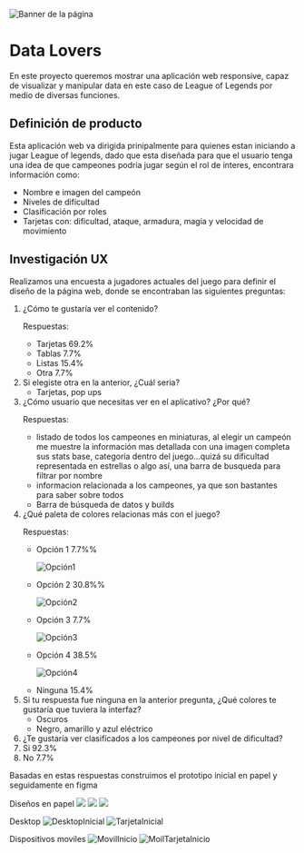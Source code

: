 ![Banner de la página](src/BannerPagina.png)

# Data Lovers

En este proyecto queremos mostrar una aplicación web responsive, capaz de visualizar y manipular data en este caso de League of Legends por medio de diversas funciones. 

## Definición de producto

Esta aplicación web va dirigida prinipalmente para quienes estan iniciando a jugar League of legends, dado que esta diseñada para que el usuario tenga una idea de que campeones podria jugar según el rol de interes, encontrara información como:

<ul>
<li>Nombre e imagen del campeón</li>
<li>Niveles de dificultad</li>
<li>Clasificación por roles</li>
<li>Tarjetas con: dificultad, ataque, armadura, magia y velocidad de movimiento</li>
</ul>

## Investigación UX

Realizamos una encuesta a jugadores actuales del juego para definir el diseño de la página web, donde se encontraban las siguientes preguntas:
<ol>
<li>¿Cómo te gustaría ver el contenido?      

Respuestas:
<ul>
<li> Tarjetas  69.2%</li>
<li> Tablas    7.7%</li>
<li> Listas    15.4%</li>
<li> Otra      7.7%</li>
</ul>
</li>
<li>Si elegiste otra en la anterior, ¿Cuál seria? 
<ul>
<li> Tarjetas, pop ups</li>
</ul>
</li>
<li>¿Cómo usuario que necesitas ver en el aplicativo? ¿Por qué?            

Respuestas:
<ul>
<li> listado de todos los campeones en miniaturas, al elegir un campeón me muestre la información mas detallada con una imagen completa sus stats base, categoría dentro del juego...quizá su dificultad representada en estrellas o algo así, una barra de busqueda para filtrar por nombre</li>
<li>informacion relacionada a los campeones, ya que son bastantes para saber sobre todos</li>
<li>Barra de búsqueda de datos y builds</li>
</ul>
</li>
<li>¿Qué paleta de colores relacionas más con el juego?     

Respuestas:
<ul>
<li> Opción 1 7.7%%</li> 

![Opción1](src/imgREADME/opcion1.JPG)  
<li> Opción 2 30.8%%</li> 

![Opción2](src/imgREADME/opcion2.JPG) 
<li> Opción 3 7.7%</li> 

![Opción3](src/imgREADME/opcion3.JPG) 
<li> Opción 4 38.5%</li> 

![Opción4](src/imgREADME/opcion4.JPG) 
<li> Ninguna  15.4%</li>
</ul>
</li>
<li>Si tu respuesta fue ninguna en la anterior pregunta, ¿Qué colores te gustaría que tuviera la interfaz?
<ul>
<li>Oscuros</li>
<li>Negro, amarillo y azul eléctrico</li>
</ul>
</li>
<li>¿Te gustaría ver clasificados a los campeones por nivel de dificultad?
<li>Si   92.3%</li>
<li>No   7.7%</li>
</li>
</ol>

Basadas en estas respuestas construimos el prototipo inicial en papel y seguidamente en figma

Diseños en papel
![](src/imgREADME/DiseñoPapel1.jpeg)
![](src/imgREADME/TargetaPapel1.jpeg)
![](src/imgREADME/DiseñoPApel2.jpeg)

Desktop
![DesktopInicial](src/imgREADME/Inicio1.PNG)
![TarjetaInicial](src/imgREADME/Tarjeta!.PNG)

Dispositivos moviles
![MovilInicio](src/imgREADME/MovilInicio.PNG)
![MoilTarjetaInicio](src/imgREADME/MovilTarjetaInicio.PNG)







